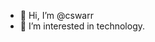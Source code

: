 - 👋 Hi, I’m @cswarr
- 👀 I’m interested in technology.


<!---
cswarr/cswarr is a ✨ special ✨ repository because its `README.md` (this file) appears on your GitHub profile.
You can click the Preview link to take a look at your changes.
--->
